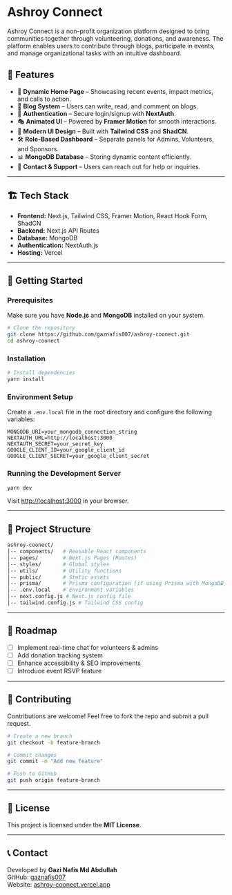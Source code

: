 # Ashroy Connect

Ashroy Connect is a non-profit organization platform designed to bring communities together through volunteering, donations, and awareness. The platform enables users to contribute through blogs, participate in events, and manage organizational tasks with an intuitive dashboard.

## 🌟 Features

- 🏡 **Dynamic Home Page** – Showcasing recent events, impact metrics, and calls to action.
- 📝 **Blog System** – Users can write, read, and comment on blogs.
- 🔐 **Authentication** – Secure login/signup with **NextAuth**.
- 🎭 **Animated UI** – Powered by **Framer Motion** for smooth interactions.
- 🎨 **Modern UI Design** – Built with **Tailwind CSS** and **ShadCN**.
- 🛠 **Role-Based Dashboard** – Separate panels for Admins, Volunteers, and Sponsors.
- 📊 **MongoDB Database** – Storing dynamic content efficiently.
- 📩 **Contact & Support** – Users can reach out for help or inquiries.

---

## 🏗 Tech Stack

- **Frontend:** Next.js, Tailwind CSS, Framer Motion, React Hook Form, ShadCN
- **Backend:** Next.js API Routes
- **Database:** MongoDB
- **Authentication:** NextAuth.js
- **Hosting:** Vercel

---

## 🚀 Getting Started

### Prerequisites
Make sure you have **Node.js** and **MongoDB** installed on your system.

```bash
# Clone the repository
git clone https://github.com/gaznafis007/ashroy-coonect.git
cd ashroy-coonect
```

### Installation

```bash
# Install dependencies
yarn install
```

### Environment Setup
Create a `.env.local` file in the root directory and configure the following variables:

```env
MONGODB_URI=your_mongodb_connection_string
NEXTAUTH_URL=http://localhost:3000
NEXTAUTH_SECRET=your_secret_key
GOOGLE_CLIENT_ID=your_google_client_id
GOOGLE_CLIENT_SECRET=your_google_client_secret
```

### Running the Development Server

```bash
yarn dev
```

Visit [http://localhost:3000](http://localhost:3000) in your browser.

---

## 📂 Project Structure

```bash
ashroy-coonect/
│-- components/   # Reusable React components
│-- pages/        # Next.js Pages (Routes)
│-- styles/       # Global styles
│-- utils/        # Utility functions
│-- public/       # Static assets
│-- prisma/       # Prisma configuration (if using Prisma with MongoDB)
│-- .env.local    # Environment variables
│-- next.config.js # Next.js config file
│-- tailwind.config.js # Tailwind CSS config
```

---

## 🎯 Roadmap

- [ ] Implement real-time chat for volunteers & admins
- [ ] Add donation tracking system
- [ ] Enhance accessibility & SEO improvements
- [ ] Introduce event RSVP feature

---

## 🤝 Contributing

Contributions are welcome! Feel free to fork the repo and submit a pull request.

```bash
# Create a new branch
git checkout -b feature-branch

# Commit changes
git commit -m "Add new feature"

# Push to GitHub
git push origin feature-branch
```

---

## 📜 License

This project is licensed under the **MIT License**.

---

## 📞 Contact

Developed by **Gazi Nafis Md Abdullah**  
GitHub: [gaznafis007](https://github.com/gaznafis007)  
Website: [ashroy-coonect.vercel.app](https://ashroy-coonect.vercel.app/)
